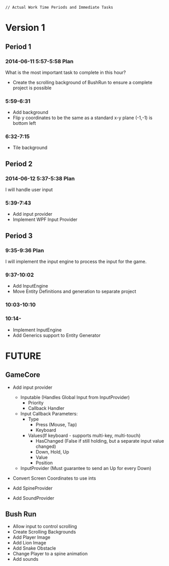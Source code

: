 ~~~
// Actual Work Time Periods and Immediate Tasks
~~~

# Version 1

## Period 1

### 2014-06-11 5:57-5:58 Plan

What is the most important task to complete in this hour?

- Create the scrolling background of BushRun to ensure a complete project is possible

### 5:59-6:31

- Add background
- Flip y coordinates to be the same as a standard x-y plane (-1,-1) is bottom left

### 6:32-7:15

- Tile background


## Period 2

### 2014-06-12 5:37-5:38 Plan

I will handle user input

### 5:39-7:43

- Add input provider
- Implement WPF Input Provider

## Period 3

### 9:35-9:36 Plan

I will implement the input engine to process the input for the game.

### 9:37-10:02

- Add InputEngine
- Move Entity Definitions and generation to separate project

### 10:03-10:10
### 10:14-

- Implement InputEngine
- Add Generics support to Entity Generator


# FUTURE

## GameCore
- Add input provider
	- Inputable (Handles Global Input from InputProvider)
		- Priority
		- Callback Handler
	- Input Callback Parameters:
		- Type
			- Press (Mouse, Tap)
			- Keyboard
		- Values(If keyboard - supports multi-key, multi-touch)
			- HasChanged (False if still holding, but a separate input value changed)
			- Down, Hold, Up
			- Value
			- Position
	- InputProvider (Must guarantee to send an Up for every Down)

- Convert Screen Coordinates to use ints
- Add SpineProvider
- Add SoundProvider

## Bush Run
- Allow input to control scrolling
- Create Scrolling Backgrounds
- Add Player Image
- Add Lion Image
- Add Snake Obstacle
- Change Player to a spine animation
- Add sounds
